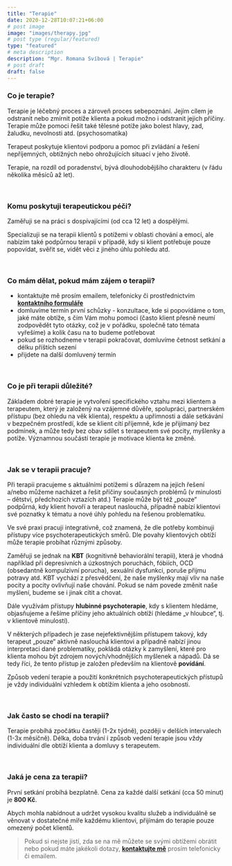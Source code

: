 ```yaml
---
title: "Terapie"
date: 2020-12-28T10:07:21+06:00
# post image
image: "images/therapy.jpg"
# post type (regular/featured)
type: "featured"
# meta description
description: "Mgr. Romana Svíbová | Terapie"
# post draft
draft: false
---
```


### Co je terapie?
Terapie je léčebný proces a zároveň proces sebepoznání. Jejím cílem je odstranit nebo zmírnit potíže klienta a pokud možno i odstranit jejich příčiny. Terapie může pomoci řešit také tělesné potíže jako bolest hlavy, zad, žaludku, nevolnosti atd. (psychosomatika)

Terapeut poskytuje klientovi podporu a pomoc při zvládání a řešení nepříjemných, obtížných nebo ohrožujících situací v jeho životě.

Terapie, na rozdíl od poradenství, bývá dlouhodobějšího charakteru (v řádu několika měsíců až let).

<br>

### Komu poskytuji terapeutickou péči?
Zaměřuji se na práci s dospívajícími (od cca 12 let) a dospělými.

Specializuji se na terapii klientů s potížemi v oblasti chování a emocí, ale nabízím také podpůrnou terapii v případě, kdy si klient potřebuje pouze popovídat, svěřit se, vidět věci z jiného úhlu pohledu atd.

<br>

### Co mám dělat, pokud mám zájem o terapii?
- kontaktujte mě prosím emailem, telefonicky či prostřednictvím [**kontaktního formuláře**](/contact)
- domluvíme termín první schůzky - konzultace, kde si popovídáme o tom, jaké máte obtíže, s čím Vám mohu pomoci (často klient přesně neumí zodpovědět tyto otázky, což je v pořádku, společně tato témata vyřešíme) a kolik času na to budeme potřebovat
- pokud se rozhodneme v terapii pokračovat, domluvíme četnost setkání a délku příštích sezení
- přijdete na další domluvený termín

<br>

### Co je při terapii důležité?
Základem dobré terapie je vytvoření specifického vztahu mezi klientem a terapeutem, který je založený na vzájemné důvěře, spolupráci, partnerském přístupu (bez ohledu na věk klienta), respektu a upřímnosti a dále setkávání v bezpečném prostředí, kde se klient cítí příjemně, kde je přijímaný bez podmínek, a může tedy bez obav sdílet s terapeutem své pocity, myšlenky a potíže. Významnou součástí terapie je motivace klienta ke změně.

<br>

### Jak se v terapii pracuje?
Při terapii pracujeme s aktuálními potížemi s důrazem na jejich řešení a/nebo můžeme nacházet a řešit příčiny současných problémů (v minulosti – dětství, předchozích vztazích atd.) Terapie může být též „pouze“ podpůrná, kdy klient hovoří a terapeut naslouchá, případně nabízí klientovi své poznatky k tématu a nové úhly pohledu na řešenou problematiku.

Ve své praxi pracuji integrativně, což znamená, že dle potřeby kombinuji přístupy více psychoterapeutických směrů. Dle povahy klientových obtíží může terapie probíhat různými způsoby. 

Zaměřuji se jednak na **KBT** (kognitivně behaviorální terapii), která je vhodná například při depresivních a úzkostných poruchách, fóbiích, OCD (obsedantně kompulzivní porucha), sexuální dysfunkci, poruše přijmu potravy atd. KBT vychází z přesvědčení, že naše myšlenky mají vliv na naše pocity a pocity ovlivňují naše chování. Pokud se nám povede změnit naše myšlení, budeme se i jinak cítit a chovat.  

Dále využívám přístupy **hlubinné psychoterapie**, kdy s klientem hledáme, objasňujeme a řešíme příčiny jeho aktuálních obtíží (hledáme „v hloubce“, tj. v klientově minulosti). 

V některých případech je zase nejefektivnějším přístupem takový, kdy terapeut „pouze“ aktivně naslouchá klientovi a případně nabízí jinou interpretaci dané problematiky, pokládá otázky k zamyšlení, které pro klienta mohou být zdrojem nových/vhodnějších myšlenek a nápadů. Dá se tedy říci, že tento přístup je založen především na klientově **povídání**.

Způsob vedení terapie a použití konkrétních psychoterapeutických přístupů je vždy individuální vzhledem k obtížím klienta a jeho osobnosti.

<br>

### Jak často se chodí na terapii?
Terapie probíhá zpočátku častěji (1-2x týdně), později v delších intervalech (1-3x měsíčně). Délka, doba trvání i způsob vedení terapie jsou vždy individuální dle obtíží klienta a domluvy s terapeutem.

<br>

### Jaká je cena za terapii?
První setkání probíhá bezplatně. Cena za každé další setkání (cca 50 minut) je **800 Kč**.

Abych mohla nabídnout a udržet vysokou kvalitu služeb a individuálně se věnovat v dostatečné míře každému klientovi, přijímám do terapie pouze omezený počet klientů.


> Pokud si nejste jistí, zda se na mě můžete se svými obtížemi obrátit nebo pokud máte jakékoli dotazy, [**kontaktujte mě**](/contact) prosím telefonicky či emailem.
